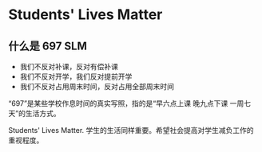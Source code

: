 # Students' Lives Matter

## 什么是 697 SLM

- 我们不反对补课，反对有偿补课
- 我们不反对开学，我们反对提前开学
- 我们不反对占用周末时间，反对占用全部周末时间

“697”是某些学校作息时间的真实写照，指的是“早六点上课 晚九点下课 一周七天”的生活方式。

Students' Lives Matter. 学生的生活同样重要。希望社会提高对学生减负工作的重视程度。
